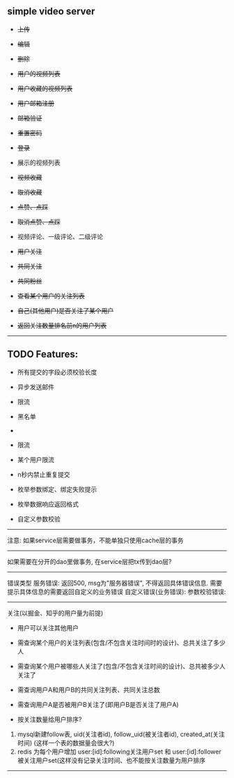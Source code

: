 ## simple video server

- ~~上传~~
- ~~编辑~~
- ~~删除~~
- ~~用户的视频列表~~
- ~~用户收藏的视频列表~~

- ~~用户邮箱注册~~
- ~~邮箱验证~~
- ~~重置密码~~
- ~~登录~~

- 展示的视频列表
- ~~视频收藏~~
- ~~取消收藏~~
- ~~点赞、点踩~~
- ~~取消点赞、点踩~~

- 视频评论、一级评论、二级评论

- ~~用户关注~~
- ~~共同关注~~
- ~~共同粉丝~~
- ~~查看某个用户的关注列表~~
- ~~自己(其他用户)是否关注了某个用户~~
- ~~返回关注数量排名前n的用户列表~~

---

## TODO Features:

- 所有提交的字段必须校验长度
- 异步发送邮件
- 限流
- 黑名单
- 
- 限流
- 某个用户限流
- n秒内禁止重复提交

- 枚举参数绑定、绑定失败提示
- 枚举数据响应返回格式
- 自定义参数校验

---

注意: 
如果service层需要做事务，不能单独只使用cache层的事务

---

如果需要在分开的dao里做事务, 在service层把tx传到dao层?

---

错误类型
服务错误: 返回500, msg为"服务器错误", 不得返回具体错误信息. 需要提示具体信息的需要返回自定义的业务错误
自定义错误(业务错误):
参数校验错误:

---

关注(以掘金、知乎的用户量为前提)

- 用户可以关注其他用户

- 需查询某个用户的关注列表(包含/不包含关注时间时的设计)、总共关注了多少人

- 需查询某个用户被哪些人关注了(包含/不包含关注时间的设计)、总共被多少人关注了

- 需查询用户A和用户B的共同关注列表、共同关注总数

- 需查询用户A是否被用户B关注了(即用户B是否关注了用户A)

- 按关注数量给用户排序?

1. mysql新建follow表, uid(关注者id), follow_uid(被关注者id), created_at(关注时间) (这样一个表的数据量会很大?)
2. redis 为每个用户增加 user:[id]:following关注用户set 和 user:[id]:follower被关注用户set(这样没有记录关注时间、也不能按关注数量为用户排序

---
